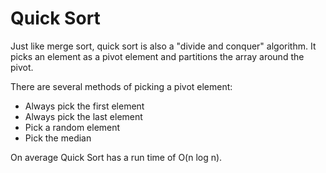 # Quick Sort

Just like merge sort, quick sort is also a "divide and conquer" algorithm. It picks an element as a pivot element and partitions the array around the pivot.

There are several methods of picking a pivot element:

- Always pick the first element
- Always pick the last element
- Pick a random element
- Pick the median

On average Quick Sort has a run time of O(n log n).